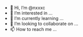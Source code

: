 - 👋 Hi, I’m @nxxxc
- 👀 I’m interested in ...
- 🌱 I’m currently learning ...
- 💞️ I’m looking to collaborate on ...
- 📫 How to reach me ...

<!---
nxxxc/nxxxc is a ✨ special ✨ repository because its `README.md` (this file) appears on your GitHub profile.
You can click the Preview link to take a look at your changes.
--->
